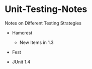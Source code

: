 Unit-Testing-Notes
==================

Notes on Different Testing Strategies

- Hamcrest 
  - New Items in 1.3

- Fest

- JUnit 1.4


